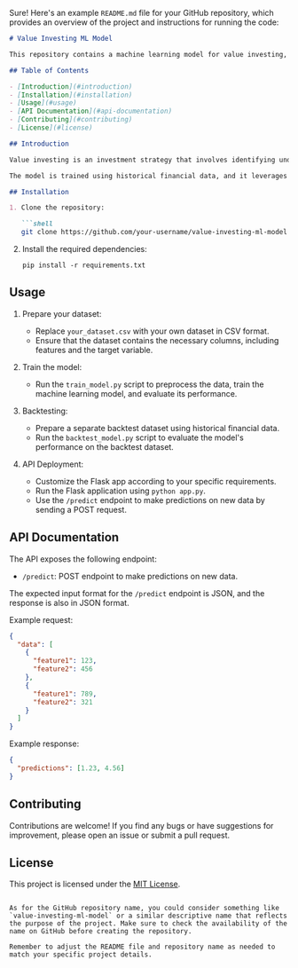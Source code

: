 Sure! Here's an example `README.md` file for your GitHub repository, which provides an overview of the project and instructions for running the code:

```markdown
# Value Investing ML Model

This repository contains a machine learning model for value investing, implemented in Python. The model utilizes financial data and applies machine learning algorithms to make predictions on undervalued stocks.

## Table of Contents

- [Introduction](#introduction)
- [Installation](#installation)
- [Usage](#usage)
- [API Documentation](#api-documentation)
- [Contributing](#contributing)
- [License](#license)

## Introduction

Value investing is an investment strategy that involves identifying undervalued stocks and investing in them for long-term growth. This project implements a machine learning model that utilizes financial data to identify undervalued stocks and make predictions on their potential future performance.

The model is trained using historical financial data, and it leverages various machine learning algorithms such as linear regression, decision trees, or random forests. The trained model can then be used to make predictions on new data, including identifying undervalued stocks and suggesting potential investment opportunities.

## Installation

1. Clone the repository:

   ```shell
   git clone https://github.com/your-username/value-investing-ml-model.git
   ```

2. Install the required dependencies:

   ```shell
   pip install -r requirements.txt
   ```

## Usage

1. Prepare your dataset:
   - Replace `your_dataset.csv` with your own dataset in CSV format.
   - Ensure that the dataset contains the necessary columns, including features and the target variable.

2. Train the model:
   - Run the `train_model.py` script to preprocess the data, train the machine learning model, and evaluate its performance.

3. Backtesting:
   - Prepare a separate backtest dataset using historical financial data.
   - Run the `backtest_model.py` script to evaluate the model's performance on the backtest dataset.

4. API Deployment:
   - Customize the Flask app according to your specific requirements.
   - Run the Flask application using `python app.py`.
   - Use the `/predict` endpoint to make predictions on new data by sending a POST request.

## API Documentation

The API exposes the following endpoint:

- `/predict`: POST endpoint to make predictions on new data.

The expected input format for the `/predict` endpoint is JSON, and the response is also in JSON format.

Example request:
```json
{
  "data": [
    {
      "feature1": 123,
      "feature2": 456
    },
    {
      "feature1": 789,
      "feature2": 321
    }
  ]
}
```

Example response:
```json
{
  "predictions": [1.23, 4.56]
}
```

## Contributing

Contributions are welcome! If you find any bugs or have suggestions for improvement, please open an issue or submit a pull request.

## License

This project is licensed under the [MIT License](LICENSE).
```

As for the GitHub repository name, you could consider something like `value-investing-ml-model` or a similar descriptive name that reflects the purpose of the project. Make sure to check the availability of the name on GitHub before creating the repository.

Remember to adjust the README file and repository name as needed to match your specific project details.
